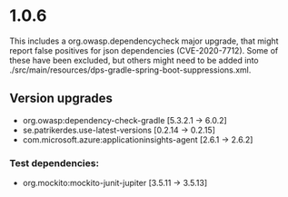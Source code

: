 # 1.0.6

This includes a org.owasp.dependencycheck major upgrade, that might report false positives for json dependencies (CVE-2020-7712).
Some of these have been excluded, but others might need to be added into ./src/main/resources/dps-gradle-spring-boot-suppressions.xml.

## Version upgrades

- org.owasp:dependency-check-gradle [5.3.2.1 -> 6.0.2]
- se.patrikerdes.use-latest-versions [0.2.14 -> 0.2.15]
- com.microsoft.azure:applicationinsights-agent [2.6.1 -> 2.6.2]

### Test dependencies:
- org.mockito:mockito-junit-jupiter [3.5.11 -> 3.5.13]
